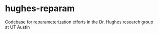 # hughes-reparam
Codebase for reparameterization efforts in the Dr. Hughes research group at UT Austin
